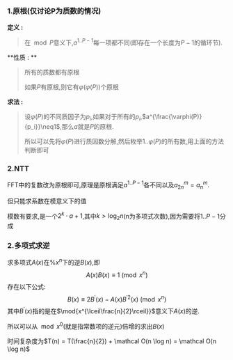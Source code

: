 ### 1.原根(仅讨论P为质数的情况) ###

**定义 :**

>  在$\mod P$意义下,$a^{1..P-1}$每一项都不同(即存在一个长度为$P-1$的循环节).

**性质 : **

> 所有的质数都有原根
>
> 如果$P$有原根,则它有$\varphi(\varphi(P))$个原根

**求法 :** 

> 设$\varphi(P)$的不同质因子为$p_i$,如果对于所有的$p_i$,$a^{\frac{\varphi(P)}{p_i}}\neq1$,那么$a$就是$P$的原根.
>
> 所以可以先将$\varphi(P)$进行质因数分解,然后枚举$1..\varphi(P)$的所有数,用上面的方法判断即可

### 2.NTT ###

FFT中的复数改为原根即可,原理是原根满足$a^{1..P-1}$各不同以及$a_{2n}^m=a_n^m$.

但只能求系数在模意义下的值

模数有要求,是一个$2^k\cdot a+1$,其中$k>\log_2{n}$(n为多项式次数),因为需要将$1..P-1​$分成

### 2.多项式求逆 ###

求多项式$A(x)$在$\%x^n$下的逆$B(x)$,即
$$
A(x)B(x)\equiv1 \pmod{x^n}
$$
存在以下公式:
$$
B(x)\equiv2B^{'}(x)-A(x)B^{'2}(x)\pmod{x^n}
$$
其中$B^{'}(x)$指的是在$\mod{x^{\lceil\frac{n}{2}\rceil}}$意义下$A(x)$的逆.

所以可以从$\mod{x^0}$(就是指常数项的逆元)倍增的求出$B(x)$

时间复杂度为$T(n) = T(\frac{n}{2}) + \mathcal O(n \log n) = \mathcal O(n \log n)$

